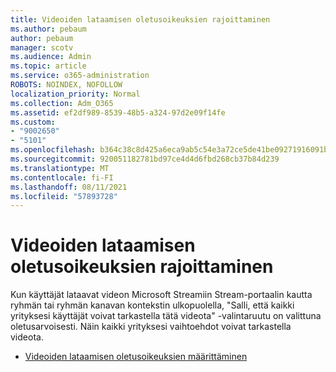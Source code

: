 ```yaml
---
title: Videoiden lataamisen oletusoikeuksien rajoittaminen
ms.author: pebaum
author: pebaum
manager: scotv
ms.audience: Admin
ms.topic: article
ms.service: o365-administration
ROBOTS: NOINDEX, NOFOLLOW
localization_priority: Normal
ms.collection: Adm_O365
ms.assetid: ef2df989-8539-48b5-a324-97d2e09f14fe
ms.custom:
- "9002650"
- "5101"
ms.openlocfilehash: b364c38c8d425a6eca9ab5c54e3a72ce5de41be09271916091b636b377c1c9be
ms.sourcegitcommit: 920051182781bd97ce4d4d6fbd268cb37b84d239
ms.translationtype: MT
ms.contentlocale: fi-FI
ms.lasthandoff: 08/11/2021
ms.locfileid: "57893728"
---
```

# <a name="restrict-default-video-upload-permissions"></a>Videoiden lataamisen oletusoikeuksien rajoittaminen

Kun käyttäjät lataavat videon Microsoft Streamiin Stream-portaalin kautta ryhmän tai ryhmän kanavan kontekstin ulkopuolella, "Salli, että kaikki yrityksesi käyttäjät voivat tarkastella tätä videota" -valintaruutu on valittuna oletusarvoisesti. Näin kaikki yrityksesi vaihtoehdot voivat tarkastella videota.

- [Videoiden lataamisen oletusoikeuksien määrittäminen](https://docs.microsoft.com/stream/default-video-permissions)
